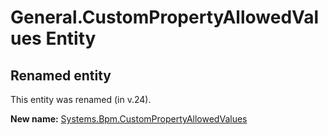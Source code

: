 # General.CustomPropertyAllowedValues Entity

## Renamed entity

This entity was renamed (in v.24).

**New name:** [Systems.Bpm.CustomPropertyAllowedValues](Systems.Bpm.CustomPropertyAllowedValues.md)
